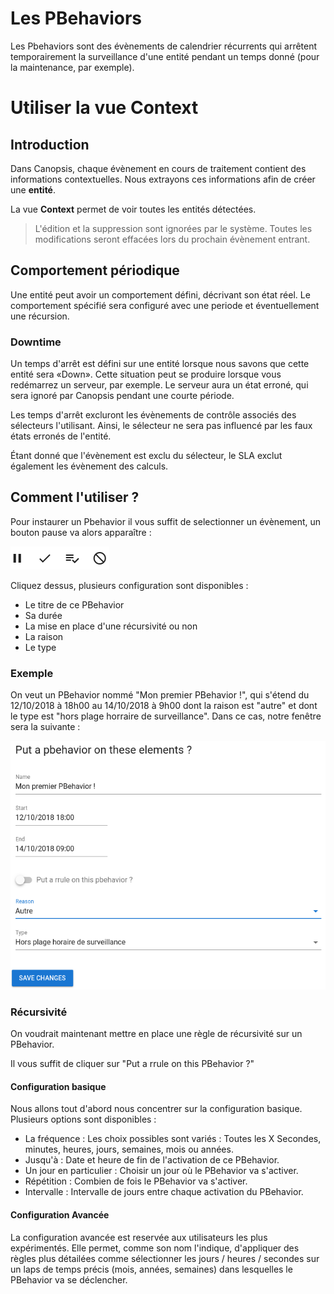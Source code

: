 #  Les PBehaviors

Les Pbehaviors sont des évènements de calendrier récurrents qui arrêtent temporairement la surveillance d'une entité pendant un temps donné (pour la maintenance, par exemple).

# Utiliser la vue Context

## Introduction

Dans Canopsis, chaque évènement en cours de traitement contient des informations contextuelles.
Nous extrayons ces informations afin de créer une **entité**.

La vue **Context** permet de voir toutes les entités détectées.

> L'édition et la suppression sont ignorées par le système.
> Toutes les modifications seront effacées lors du prochain évènement entrant.

## Comportement périodique

Une entité peut avoir un comportement défini, décrivant son état réel.
Le comportement spécifié sera configuré avec une periode et éventuellement une récursion.

### Downtime

Un temps d'arrêt est défini sur une entité lorsque nous savons que cette entité sera «Down». Cette situation peut se produire lorsque vous redémarrez un serveur, par exemple.
Le serveur aura un état erroné, qui sera ignoré par Canopsis pendant une courte période.

Les temps d'arrêt excluront les évènements de contrôle associés des sélecteurs l'utilisant.
Ainsi, le sélecteur ne sera pas influencé par les faux états erronés de l'entité.

Étant donné que l'évènement est exclu du sélecteur, le SLA exclut également les évènement des calculs.

## Comment l'utiliser ?

Pour instaurer un Pbehavior il vous suffit de selectionner un évènement, un bouton pause va alors apparaître :

![menu](img/menu.png)

Cliquez dessus, plusieurs configuration sont disponibles :

* Le titre de ce PBehavior
* Sa durée
* La mise en place d'une récursivité ou non
* La raison
* Le type

### Exemple

On veut un PBehavior nommé "Mon premier PBehavior !", qui s'étend du 12/10/2018 à 18h00 au 14/10/2018 à 9h00 dont la raison est "autre" et dont le type est "hors plage horraire de surveillance".
Dans ce cas, notre fenêtre sera la suivante :

![fen1](img/fen1.png)

### Récursivité

On voudrait maintenant mettre en place une règle de récursivité sur un PBehavior.

Il vous suffit de cliquer sur "Put a rrule on this PBehavior ?"

#### Configuration basique

Nous allons tout d'abord nous concentrer sur la configuration basique. Plusieurs options sont disponibles :

* La fréquence :  Les choix possibles sont variés : Toutes les X Secondes, minutes, heures, jours, semaines, mois ou années.
* Jusqu'à : Date et heure de fin de l'activation de ce PBehavior.
* Un jour en particulier : Choisir un jour où le PBehavior va s'activer.
* Répétition : Combien de fois le PBehavior va s'activer.
* Intervalle : Intervalle de jours entre chaque activation du PBehavior.

#### Configuration Avancée

La configuration avancée est reservée aux utilisateurs les plus expérimentés.
Elle permet, comme son nom l'indique, d'appliquer des règles plus détailées comme sélectionner les jours / heures / secondes sur un laps de temps précis (mois, années, semaines) dans lesquelles le PBehavior va se déclencher.

